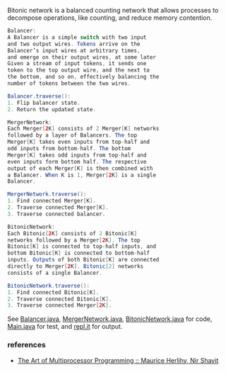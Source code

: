 Bitonic network is a balanced counting network that
allows processes to decompose operations, like
counting, and reduce memory contention.

```java
Balancer:
A Balancer is a simple switch with two input
and two output wires. Tokens arrive on the
Balancer’s input wires at arbitrary times,
and emerge on their output wires, at some later
Given a stream of input tokens, it sends one
token to the top output wire, and the next to
the bottom, and so on, effectively balancing the
number of tokens between the two wires.

Balancer.traverse():
1. Flip balancer state.
2. Return the updated state.
```

```java
MergerNetwork:
Each Merger[2K] consists of 2 Merger[K] networks
followed by a layer of Balancers. The top
Merger[K] takes even inputs from top-half and
odd inputs from bottom-half. The bottom
Merger[K] takes odd inputs from top-half and
even inputs form bottom half. The respective
output of each Merger[K] is then combined with
a Balancer. When K is 1, Merger[2K] is a single
Balancer.

MergerNetwork.traverse():
1. Find connected Merger[K].
2. Traverse connected Merger[K].
3. Traverse connected balancer.
```

```java
BitonicNetwork:
Each Bitonic[2K] consists of 2 Bitonic[K]
networks followed by a Merger[2K]. The top
Bitonic[K] is connected to top-half inputs, and
bottom Bitonic[K] is connected to bottom-half
inputs. Outputs of both Bitonic[K] are connected
directly to Merger[2K]. Bitonic[2] networks
consists of a single Balancer.

BitonicNetwork.traverse():
1. Find connected Bitonic[K].
2. Traverse connected Bitonic[K].
3. Traverse connected Merger[2K].
```

See [Balancer.java], [MergerNetwork.java],
[BitonicNetwork.java] for code, [Main.java] for
test, and [repl.it] for output.

[Balancer.java]: https://repl.it/@wolfram77/fine-set#Balancer.java
[MergerNetwork.java]: https://repl.it/@wolfram77/fine-set#MergerNetwork.java
[BitonicNetwork.java]: https://repl.it/@wolfram77/fine-set#BitonicNetwork.java
[Main.java]: https://repl.it/@wolfram77/fine-set#Main.java
[repl.it]: https://fine-set.wolfram77.repl.run


### references

- [The Art of Multiprocessor Programming :: Maurice Herlihy, Nir Shavit](https://dl.acm.org/doi/book/10.5555/2385452)
